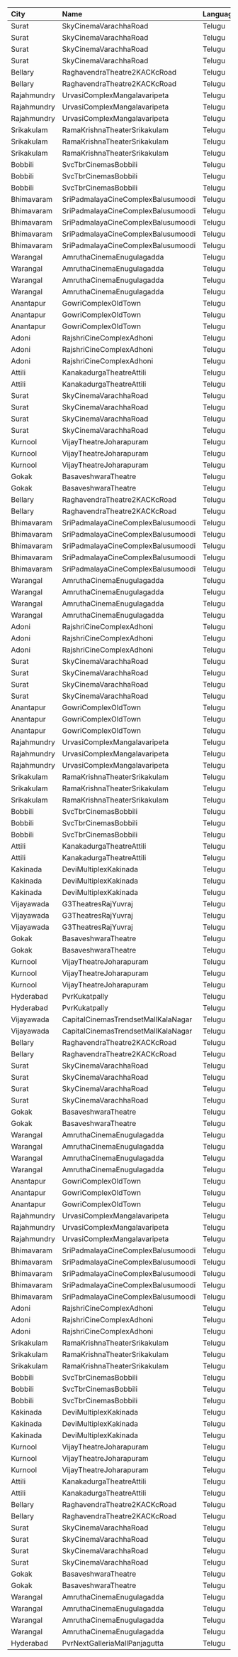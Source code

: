 | City        | Name                                | Language |  Time | Type         | Price | Capacity | Booked |
| :---------- | :---------------------------------- | :------- | ----: | :----------- | ----: | -------: | -----: |
| Surat       | SkyCinemaVarachhaRoad               | Telugu   | 09:00 | Recliner     |  100₹ |       12 |      0 |
| Surat       | SkyCinemaVarachhaRoad               | Telugu   | 09:00 | RoyalSofa    |   80₹ |       26 |      0 |
| Surat       | SkyCinemaVarachhaRoad               | Telugu   | 09:00 | Executive    |   60₹ |       38 |      0 |
| Surat       | SkyCinemaVarachhaRoad               | Telugu   | 09:00 | Upper        |   50₹ |       65 |      0 |
| Bellary     | RaghavendraTheatre2KACKcRoad        | Telugu   | 10:30 | Diamond      |  200₹ |      150 |     45 |
| Bellary     | RaghavendraTheatre2KACKcRoad        | Telugu   | 10:30 | Gold         |  150₹ |      453 |    291 |
| Rajahmundry | UrvasiComplexMangalavaripeta        | Telugu   | 11:00 | Balcony      |  100₹ |      195 |     97 |
| Rajahmundry | UrvasiComplexMangalavaripeta        | Telugu   | 11:00 | FirstClass   |   60₹ |      254 |    127 |
| Rajahmundry | UrvasiComplexMangalavaripeta        | Telugu   | 11:00 | ThirdClass   |   40₹ |      108 |     54 |
| Srikakulam  | RamaKrishnaTheaterSrikakulam        | Telugu   | 11:00 | Balcony      |  112₹ |      110 |     88 |
| Srikakulam  | RamaKrishnaTheaterSrikakulam        | Telugu   | 11:00 | FirstClass   |   67₹ |      213 |    190 |
| Srikakulam  | RamaKrishnaTheaterSrikakulam        | Telugu   | 11:00 | SecondClass  |   44₹ |      102 |    102 |
| Bobbili     | SvcTbrCinemasBobbili                | Telugu   | 11:00 | Platinum     |   70₹ |      212 |    212 |
| Bobbili     | SvcTbrCinemasBobbili                | Telugu   | 11:00 | Gold         |   50₹ |       44 |     44 |
| Bobbili     | SvcTbrCinemasBobbili                | Telugu   | 11:00 | Silver       |   30₹ |       79 |     79 |
| Bhimavaram  | SriPadmalayaCineComplexBalusumoodi  | Telugu   | 11:00 | Balcony      |  120₹ |       73 |     37 |
| Bhimavaram  | SriPadmalayaCineComplexBalusumoodi  | Telugu   | 11:00 | Sofa         |  150₹ |       50 |     33 |
| Bhimavaram  | SriPadmalayaCineComplexBalusumoodi  | Telugu   | 11:00 | FirstClass   |  100₹ |       79 |     60 |
| Bhimavaram  | SriPadmalayaCineComplexBalusumoodi  | Telugu   | 11:00 | SecondClass  |   70₹ |       65 |     44 |
| Bhimavaram  | SriPadmalayaCineComplexBalusumoodi  | Telugu   | 11:00 | ThirdClass   |   40₹ |       41 |     31 |
| Warangal    | AmruthaCinemaEnugulagadda           | Telugu   | 11:00 | UpperBalcony |  110₹ |      376 |    342 |
| Warangal    | AmruthaCinemaEnugulagadda           | Telugu   | 11:00 | LowerBalcony |  150₹ |      192 |    192 |
| Warangal    | AmruthaCinemaEnugulagadda           | Telugu   | 11:00 | DressCircle  |  100₹ |      116 |    116 |
| Warangal    | AmruthaCinemaEnugulagadda           | Telugu   | 11:00 | FirstClass   |   30₹ |      167 |    167 |
| Anantapur   | GowriComplexOldTown                 | Telugu   | 11:15 | Platinum     |  110₹ |      412 |    232 |
| Anantapur   | GowriComplexOldTown                 | Telugu   | 11:15 | Gold         |   70₹ |      120 |     75 |
| Anantapur   | GowriComplexOldTown                 | Telugu   | 11:15 | Silver       |   30₹ |      110 |    110 |
| Adoni       | RajshriCineComplexAdhoni            | Telugu   | 11:20 | Balcony      |  150₹ |       50 |     26 |
| Adoni       | RajshriCineComplexAdhoni            | Telugu   | 11:20 | FirstClass   |  100₹ |      193 |     97 |
| Adoni       | RajshriCineComplexAdhoni            | Telugu   | 11:20 | SecondClass  |   60₹ |       50 |     25 |
| Attili      | KanakadurgaTheatreAttili            | Telugu   | 11:30 | SofaClass    |  150₹ |       43 |     22 |
| Attili      | KanakadurgaTheatreAttili            | Telugu   | 11:30 | DeluxeCircle |  120₹ |      146 |    109 |
| Surat       | SkyCinemaVarachhaRoad               | Telugu   | 11:45 | Recliner     |  100₹ |       12 |      0 |
| Surat       | SkyCinemaVarachhaRoad               | Telugu   | 11:45 | RoyalSofa    |   80₹ |       26 |      0 |
| Surat       | SkyCinemaVarachhaRoad               | Telugu   | 11:45 | Executive    |   60₹ |       38 |      0 |
| Surat       | SkyCinemaVarachhaRoad               | Telugu   | 11:45 | Upper        |   50₹ |       65 |      0 |
| Kurnool     | VijayTheatreJoharapuram             | Telugu   | 12:00 | FirstClass   |  100₹ |      196 |     98 |
| Kurnool     | VijayTheatreJoharapuram             | Telugu   | 12:00 | SecondClass  |   70₹ |      110 |     55 |
| Kurnool     | VijayTheatreJoharapuram             | Telugu   | 12:00 | ThirdClass   |   50₹ |       66 |     33 |
| Gokak       | BasaveshwaraTheatre                 | Telugu   | 12:00 | Balcony      |   71₹ |      130 |    110 |
| Gokak       | BasaveshwaraTheatre                 | Telugu   | 12:00 | DressCircle  |   71₹ |      470 |    270 |
| Bellary     | RaghavendraTheatre2KACKcRoad        | Telugu   | 13:30 | Diamond      |  200₹ |      150 |     45 |
| Bellary     | RaghavendraTheatre2KACKcRoad        | Telugu   | 13:30 | Gold         |  150₹ |      453 |    291 |
| Bhimavaram  | SriPadmalayaCineComplexBalusumoodi  | Telugu   | 14:15 | Balcony      |  120₹ |       73 |     37 |
| Bhimavaram  | SriPadmalayaCineComplexBalusumoodi  | Telugu   | 14:15 | Sofa         |  150₹ |       50 |     33 |
| Bhimavaram  | SriPadmalayaCineComplexBalusumoodi  | Telugu   | 14:15 | FirstClass   |  100₹ |       79 |     60 |
| Bhimavaram  | SriPadmalayaCineComplexBalusumoodi  | Telugu   | 14:15 | SecondClass  |   70₹ |       65 |     44 |
| Bhimavaram  | SriPadmalayaCineComplexBalusumoodi  | Telugu   | 14:15 | ThirdClass   |   40₹ |       41 |     31 |
| Warangal    | AmruthaCinemaEnugulagadda           | Telugu   | 14:15 | UpperBalcony |  110₹ |      376 |    342 |
| Warangal    | AmruthaCinemaEnugulagadda           | Telugu   | 14:15 | LowerBalcony |  150₹ |      192 |    192 |
| Warangal    | AmruthaCinemaEnugulagadda           | Telugu   | 14:15 | DressCircle  |  100₹ |      116 |    116 |
| Warangal    | AmruthaCinemaEnugulagadda           | Telugu   | 14:15 | FirstClass   |   30₹ |      167 |    167 |
| Adoni       | RajshriCineComplexAdhoni            | Telugu   | 14:20 | Balcony      |  150₹ |       50 |     26 |
| Adoni       | RajshriCineComplexAdhoni            | Telugu   | 14:20 | FirstClass   |  100₹ |      193 |     97 |
| Adoni       | RajshriCineComplexAdhoni            | Telugu   | 14:20 | SecondClass  |   60₹ |       50 |     25 |
| Surat       | SkyCinemaVarachhaRoad               | Telugu   | 14:30 | Recliner     |  100₹ |       12 |      0 |
| Surat       | SkyCinemaVarachhaRoad               | Telugu   | 14:30 | RoyalSofa    |   80₹ |       26 |      0 |
| Surat       | SkyCinemaVarachhaRoad               | Telugu   | 14:30 | Executive    |   60₹ |       38 |      0 |
| Surat       | SkyCinemaVarachhaRoad               | Telugu   | 14:30 | Upper        |   50₹ |       65 |      0 |
| Anantapur   | GowriComplexOldTown                 | Telugu   | 14:30 | Platinum     |  110₹ |      412 |    234 |
| Anantapur   | GowriComplexOldTown                 | Telugu   | 14:30 | Gold         |   70₹ |      120 |     75 |
| Anantapur   | GowriComplexOldTown                 | Telugu   | 14:30 | Silver       |   30₹ |      110 |    110 |
| Rajahmundry | UrvasiComplexMangalavaripeta        | Telugu   | 14:30 | Balcony      |  100₹ |      195 |     97 |
| Rajahmundry | UrvasiComplexMangalavaripeta        | Telugu   | 14:30 | FirstClass   |   60₹ |      254 |    127 |
| Rajahmundry | UrvasiComplexMangalavaripeta        | Telugu   | 14:30 | ThirdClass   |   40₹ |      108 |     54 |
| Srikakulam  | RamaKrishnaTheaterSrikakulam        | Telugu   | 14:30 | Balcony      |  112₹ |      110 |     88 |
| Srikakulam  | RamaKrishnaTheaterSrikakulam        | Telugu   | 14:30 | FirstClass   |   67₹ |      213 |    190 |
| Srikakulam  | RamaKrishnaTheaterSrikakulam        | Telugu   | 14:30 | SecondClass  |   44₹ |      102 |    102 |
| Bobbili     | SvcTbrCinemasBobbili                | Telugu   | 14:30 | Platinum     |   70₹ |      212 |    212 |
| Bobbili     | SvcTbrCinemasBobbili                | Telugu   | 14:30 | Gold         |   50₹ |       44 |     44 |
| Bobbili     | SvcTbrCinemasBobbili                | Telugu   | 14:30 | Silver       |   30₹ |       79 |     79 |
| Attili      | KanakadurgaTheatreAttili            | Telugu   | 14:30 | SofaClass    |  150₹ |       43 |     22 |
| Attili      | KanakadurgaTheatreAttili            | Telugu   | 14:30 | DeluxeCircle |  120₹ |      146 |    109 |
| Kakinada    | DeviMultiplexKakinada               | Telugu   | 14:40 | Firstclass   |  110₹ |      214 |    107 |
| Kakinada    | DeviMultiplexKakinada               | Telugu   | 14:40 | Secondclass  |   90₹ |       20 |     10 |
| Kakinada    | DeviMultiplexKakinada               | Telugu   | 14:40 | Thirdclass   |   50₹ |       40 |     20 |
| Vijayawada  | G3TheatresRajYuvraj                 | Telugu   | 14:45 | Recliner     |  200₹ |       14 |      6 |
| Vijayawada  | G3TheatresRajYuvraj                 | Telugu   | 14:45 | Gold         |  150₹ |      125 |     32 |
| Vijayawada  | G3TheatresRajYuvraj                 | Telugu   | 14:45 | Silver       |   75₹ |       21 |      0 |
| Gokak       | BasaveshwaraTheatre                 | Telugu   | 15:00 | Balcony      |   71₹ |      130 |    110 |
| Gokak       | BasaveshwaraTheatre                 | Telugu   | 15:00 | DressCircle  |   71₹ |      470 |    270 |
| Kurnool     | VijayTheatreJoharapuram             | Telugu   | 15:15 | FirstClass   |  100₹ |      196 |     98 |
| Kurnool     | VijayTheatreJoharapuram             | Telugu   | 15:15 | SecondClass  |   70₹ |      110 |     55 |
| Kurnool     | VijayTheatreJoharapuram             | Telugu   | 15:15 | ThirdClass   |   50₹ |       66 |     33 |
| Hyderabad   | PvrKukatpally                       | Telugu   | 15:35 | Classic      |  150₹ |      282 |      5 |
| Hyderabad   | PvrKukatpally                       | Telugu   | 15:35 | Recliner     |  250₹ |       13 |      0 |
| Vijayawada  | CapitalCinemasTrendsetMallKalaNagar | Telugu   | 15:40 | Gold         |  250₹ |       27 |     13 |
| Vijayawada  | CapitalCinemasTrendsetMallKalaNagar | Telugu   | 15:40 | Silver       |  150₹ |       21 |     10 |
| Bellary     | RaghavendraTheatre2KACKcRoad        | Telugu   | 16:30 | Diamond      |  200₹ |      150 |     45 |
| Bellary     | RaghavendraTheatre2KACKcRoad        | Telugu   | 16:30 | Gold         |  150₹ |      453 |    291 |
| Surat       | SkyCinemaVarachhaRoad               | Telugu   | 17:15 | Recliner     |  100₹ |       12 |      0 |
| Surat       | SkyCinemaVarachhaRoad               | Telugu   | 17:15 | RoyalSofa    |   80₹ |       26 |      0 |
| Surat       | SkyCinemaVarachhaRoad               | Telugu   | 17:15 | Executive    |   60₹ |       38 |      0 |
| Surat       | SkyCinemaVarachhaRoad               | Telugu   | 17:15 | Upper        |   50₹ |       65 |      0 |
| Gokak       | BasaveshwaraTheatre                 | Telugu   | 18:00 | Balcony      |   71₹ |      130 |    110 |
| Gokak       | BasaveshwaraTheatre                 | Telugu   | 18:00 | DressCircle  |   71₹ |      470 |    270 |
| Warangal    | AmruthaCinemaEnugulagadda           | Telugu   | 18:00 | UpperBalcony |  110₹ |      376 |    342 |
| Warangal    | AmruthaCinemaEnugulagadda           | Telugu   | 18:00 | LowerBalcony |  150₹ |      192 |    192 |
| Warangal    | AmruthaCinemaEnugulagadda           | Telugu   | 18:00 | DressCircle  |  100₹ |      116 |    116 |
| Warangal    | AmruthaCinemaEnugulagadda           | Telugu   | 18:00 | FirstClass   |   30₹ |      167 |    167 |
| Anantapur   | GowriComplexOldTown                 | Telugu   | 18:15 | Platinum     |  110₹ |      412 |    232 |
| Anantapur   | GowriComplexOldTown                 | Telugu   | 18:15 | Gold         |   70₹ |      120 |     75 |
| Anantapur   | GowriComplexOldTown                 | Telugu   | 18:15 | Silver       |   30₹ |      110 |    110 |
| Rajahmundry | UrvasiComplexMangalavaripeta        | Telugu   | 18:15 | Balcony      |  100₹ |      195 |     97 |
| Rajahmundry | UrvasiComplexMangalavaripeta        | Telugu   | 18:15 | FirstClass   |   60₹ |      254 |    127 |
| Rajahmundry | UrvasiComplexMangalavaripeta        | Telugu   | 18:15 | ThirdClass   |   40₹ |      108 |     54 |
| Bhimavaram  | SriPadmalayaCineComplexBalusumoodi  | Telugu   | 18:15 | Balcony      |  120₹ |       73 |     38 |
| Bhimavaram  | SriPadmalayaCineComplexBalusumoodi  | Telugu   | 18:15 | Sofa         |  150₹ |       50 |     33 |
| Bhimavaram  | SriPadmalayaCineComplexBalusumoodi  | Telugu   | 18:15 | FirstClass   |  100₹ |       79 |     60 |
| Bhimavaram  | SriPadmalayaCineComplexBalusumoodi  | Telugu   | 18:15 | SecondClass  |   70₹ |       65 |     44 |
| Bhimavaram  | SriPadmalayaCineComplexBalusumoodi  | Telugu   | 18:15 | ThirdClass   |   40₹ |       41 |     31 |
| Adoni       | RajshriCineComplexAdhoni            | Telugu   | 18:20 | Balcony      |  150₹ |       50 |     26 |
| Adoni       | RajshriCineComplexAdhoni            | Telugu   | 18:20 | FirstClass   |  100₹ |      193 |     97 |
| Adoni       | RajshriCineComplexAdhoni            | Telugu   | 18:20 | SecondClass  |   60₹ |       50 |     25 |
| Srikakulam  | RamaKrishnaTheaterSrikakulam        | Telugu   | 18:30 | Balcony      |  112₹ |      110 |     88 |
| Srikakulam  | RamaKrishnaTheaterSrikakulam        | Telugu   | 18:30 | FirstClass   |   67₹ |      213 |    190 |
| Srikakulam  | RamaKrishnaTheaterSrikakulam        | Telugu   | 18:30 | SecondClass  |   44₹ |      102 |    102 |
| Bobbili     | SvcTbrCinemasBobbili                | Telugu   | 18:30 | Platinum     |   70₹ |      212 |    212 |
| Bobbili     | SvcTbrCinemasBobbili                | Telugu   | 18:30 | Gold         |   50₹ |       44 |     44 |
| Bobbili     | SvcTbrCinemasBobbili                | Telugu   | 18:30 | Silver       |   30₹ |       79 |     79 |
| Kakinada    | DeviMultiplexKakinada               | Telugu   | 18:40 | Firstclass   |  110₹ |      214 |    109 |
| Kakinada    | DeviMultiplexKakinada               | Telugu   | 18:40 | Secondclass  |   90₹ |       20 |     10 |
| Kakinada    | DeviMultiplexKakinada               | Telugu   | 18:40 | Thirdclass   |   50₹ |       40 |     20 |
| Kurnool     | VijayTheatreJoharapuram             | Telugu   | 18:45 | FirstClass   |  100₹ |      196 |     98 |
| Kurnool     | VijayTheatreJoharapuram             | Telugu   | 18:45 | SecondClass  |   70₹ |      110 |     55 |
| Kurnool     | VijayTheatreJoharapuram             | Telugu   | 18:45 | ThirdClass   |   50₹ |       66 |     33 |
| Attili      | KanakadurgaTheatreAttili            | Telugu   | 19:00 | SofaClass    |  150₹ |       43 |     22 |
| Attili      | KanakadurgaTheatreAttili            | Telugu   | 19:00 | DeluxeCircle |  120₹ |      146 |    109 |
| Bellary     | RaghavendraTheatre2KACKcRoad        | Telugu   | 19:30 | Diamond      |  200₹ |      150 |     45 |
| Bellary     | RaghavendraTheatre2KACKcRoad        | Telugu   | 19:30 | Gold         |  150₹ |      453 |    291 |
| Surat       | SkyCinemaVarachhaRoad               | Telugu   | 20:00 | Recliner     |  100₹ |       12 |      0 |
| Surat       | SkyCinemaVarachhaRoad               | Telugu   | 20:00 | RoyalSofa    |   80₹ |       26 |      0 |
| Surat       | SkyCinemaVarachhaRoad               | Telugu   | 20:00 | Executive    |   60₹ |       38 |      0 |
| Surat       | SkyCinemaVarachhaRoad               | Telugu   | 20:00 | Upper        |   50₹ |       65 |      0 |
| Gokak       | BasaveshwaraTheatre                 | Telugu   | 21:00 | Balcony      |   71₹ |      130 |    110 |
| Gokak       | BasaveshwaraTheatre                 | Telugu   | 21:00 | DressCircle  |   71₹ |      470 |    270 |
| Warangal    | AmruthaCinemaEnugulagadda           | Telugu   | 21:15 | UpperBalcony |  110₹ |      376 |    342 |
| Warangal    | AmruthaCinemaEnugulagadda           | Telugu   | 21:15 | LowerBalcony |  150₹ |      192 |    192 |
| Warangal    | AmruthaCinemaEnugulagadda           | Telugu   | 21:15 | DressCircle  |  100₹ |      116 |    116 |
| Warangal    | AmruthaCinemaEnugulagadda           | Telugu   | 21:15 | FirstClass   |   30₹ |      167 |    167 |
| Hyderabad   | PvrNextGalleriaMallPanjagutta       | Telugu   | 21:50 | Classic      |  150₹ |      145 |     19 |